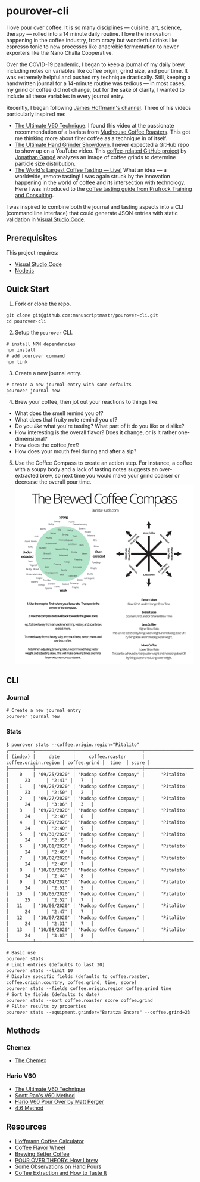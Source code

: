 # pourover-cli

I love pour over coffee. It is so many disciplines — cuisine, art, science, therapy — rolled into a 14 minute daily routine. I love the innovation happening in the coffee industry, from crazy but wonderful drinks like espresso tonic to new processes like anaerobic fermentation to newer exporters like the Nano Challa Cooperative.

Over the COVID-19 pandemic, I began to keep a journal of my daily brew, including notes on variables like coffee origin, grind size, and pour time. It was extremely helpful and pushed my technique drastically. Still, keeping a handwritten journal for a 14-minute routine was tedious — in most cases, my grind or coffee did not change, but for the sake of clarity, I wanted to include all these variables in every journal entry.

Recently, I began following [James Hoffmann's channel](https://www.youtube.com/channel/UCMb0O2CdPBNi-QqPk5T3gsQ). Three of his videos particularly inspired me:

- [The Ultimate V60 Technique](https://www.youtube.com/watch?v=AI4ynXzkSQo). I found this video at the passionate recommendation of a barista from [Mudhouse Coffee Roasters](https://mudhouse.com/). This got me thinking more about filter coffee as a technique in of itself.
- [The Ultimate Hand Grinder Showdown](https://www.youtube.com/watch?v=dn9OuRl1F3k). I never expected a GitHub repo to show up on a YouTube video. This [coffee-related GitHub project](https://github.com/jgagneastro/coffeegrindsize) by [Jonathan Gangé](https://github.com/jgagneastro) analyzes an image of coffee grinds to determine particle size distribution.
- [The World's Largest Coffee Tasting — Live!](https://www.youtube.com/watch?v=JI7PQu-i578) What an idea — a worldwide, remote tasting! I was again struck by the innovation happening in the world of coffee and its intersection with technology. Here I was introduced to the [coffee tasting guide from Prufrock Training and Consulting](http://bit.ly/HoffmannCoffeePDF).

I was inspired to combine both the journal and tasting aspects into a CLI (command line interface) that could generate JSON entries with static validation in [Visual Studio Code](https://code.visualstudio.com/).

## Prerequisites

This project requires:

- [Visual Studio Code](https://code.visualstudio.com/)
- [Node.js](https://nodejs.org/en/)

## Quick Start

1. Fork or clone the repo.

```shell
git clone git@github.com:manuscriptmastr/pourover-cli.git
cd pourover-cli
```

2. Setup the `pourover` CLI.

```shell
# install NPM dependencies
npm install
# add pourover command
npm link
```

3. Create a new journal entry.

```shell
# create a new journal entry with sane defaults
pourover journal new
```

4. Brew your coffee, then jot out your reactions to things like:

- What does the smell remind you of?
- What does that fruity note remind you of?
- Do you _like_ what you're tasting? What part of it do you like or dislike?
- How interesting is the overall flavor? Does it change, or is it rather one-dimensional?
- How does the coffee _feel_?
- How does your mouth feel during and after a sip?

5. Use the Coffee Compass to create an action step. For instance, a coffee with a soupy body and a lack of tasting notes suggests an over-extracted brew, so next time you would make your grind coarser or decrease the overall pour time.
   ![Coffee Compass](./coffee-compass.jpg)

## CLI

### Journal

```shell
# Create a new journal entry
pourover journal new
```

### Stats

```shell
$ pourover stats --coffee.origin.region="Pitalito"
┌─────────┬──────────────┬─────────────────────────┬──────────────────────┬──────────────┬────────┬───────┐
│ (index) │     date     │     coffee.roaster      │ coffee.origin.region │ coffee.grind │  time  │ score │
├─────────┼──────────────┼─────────────────────────┼──────────────────────┼──────────────┼────────┼───────┤
│    0    │ '09/25/2020' │ 'Madcap Coffee Company' │      'Pitalito'      │      23      │ '2:41' │   7   │
│    1    │ '09/26/2020' │ 'Madcap Coffee Company' │      'Pitalito'      │      23      │ '2:50' │   2   │
│    2    │ '09/27/2020' │ 'Madcap Coffee Company' │      'Pitalito'      │      24      │ '3:06' │   3   │
│    3    │ '09/28/2020' │ 'Madcap Coffee Company' │      'Pitalito'      │      24      │ '2:40' │   8   │
│    4    │ '09/29/2020' │ 'Madcap Coffee Company' │      'Pitalito'      │      24      │ '2:40' │   9   │
│    5    │ '09/30/2020' │ 'Madcap Coffee Company' │      'Pitalito'      │      24      │ '2:35' │   5   │
│    6    │ '10/01/2020' │ 'Madcap Coffee Company' │      'Pitalito'      │      24      │ '2:46' │   8   │
│    7    │ '10/02/2020' │ 'Madcap Coffee Company' │      'Pitalito'      │      24      │ '2:48' │   7   │
│    8    │ '10/03/2020' │ 'Madcap Coffee Company' │      'Pitalito'      │      24      │ '2:44' │   8   │
│    9    │ '10/04/2020' │ 'Madcap Coffee Company' │      'Pitalito'      │      24      │ '2:51' │   5   │
│   10    │ '10/05/2020' │ 'Madcap Coffee Company' │      'Pitalito'      │      25      │ '2:52' │   7   │
│   11    │ '10/06/2020' │ 'Madcap Coffee Company' │      'Pitalito'      │      24      │ '2:47' │   7   │
│   12    │ '10/07/2020' │ 'Madcap Coffee Company' │      'Pitalito'      │      24      │ '2:31' │   7   │
│   13    │ '10/08/2020' │ 'Madcap Coffee Company' │      'Pitalito'      │      24      │ '3:03' │   8   │
└─────────┴──────────────┴─────────────────────────┴──────────────────────┴──────────────┴────────┴───────┘
```

```shell
# Basic use
pourover stats
# Limit entries (defaults to last 30)
pourover stats --limit 10
# Display specific fields (defaults to coffee.roaster, coffee.origin.country, coffee.grind, time, score)
pourover stats --fields coffee.origin.region coffee.grind time
# Sort by fields (defaults to date)
pourover stats --sort coffee.roaster score coffee.grind
# Filter results by properties
pourover stats --equipment.grinder="Baratza Encore" --coffee.grind=23
```

## Methods

### Chemex

- [The Chemex](https://youtu.be/ikt-X5x7yoc?t=427)

### Hario V60

- [The Ultimate V60 Technique](https://www.youtube.com/watch?v=AI4ynXzkSQo)
- [Scott Rao's V60 Method](https://www.youtube.com/watch?v=c0Qe_ASxfNM)
- [Hario V60 Pour Over by Matt Perger](https://vimeo.com/46612013)
- [4:6 Method](https://www.youtube.com/watch?v=wmCW8xSWGZY)

## Resources

- [Hoffmann Coffee Calculator](https://coda.io/@alessandro-mingione/hoffmann-coffee-calculator)
- [Coffee Flavor Wheel](https://notbadcoffee.com/flavor-wheel-en/)
- [Brewing Better Coffee](https://coffeeadastra.com/2018/11/30/brewing-better-coffee/)
- [POUR OVER THEORY: How I brew](https://medium.com/@dngilb/pour-over-theory-how-i-brew-6c07aff69ca4)
- [Some Observations on Hand Pours](https://www.scottrao.com/blog/2016/10/8/some-observations-on-hand-pours)
- [Coffee Extraction and How to Taste It](https://www.baristahustle.com/blog/coffee-extraction-and-how-to-taste-it/)
